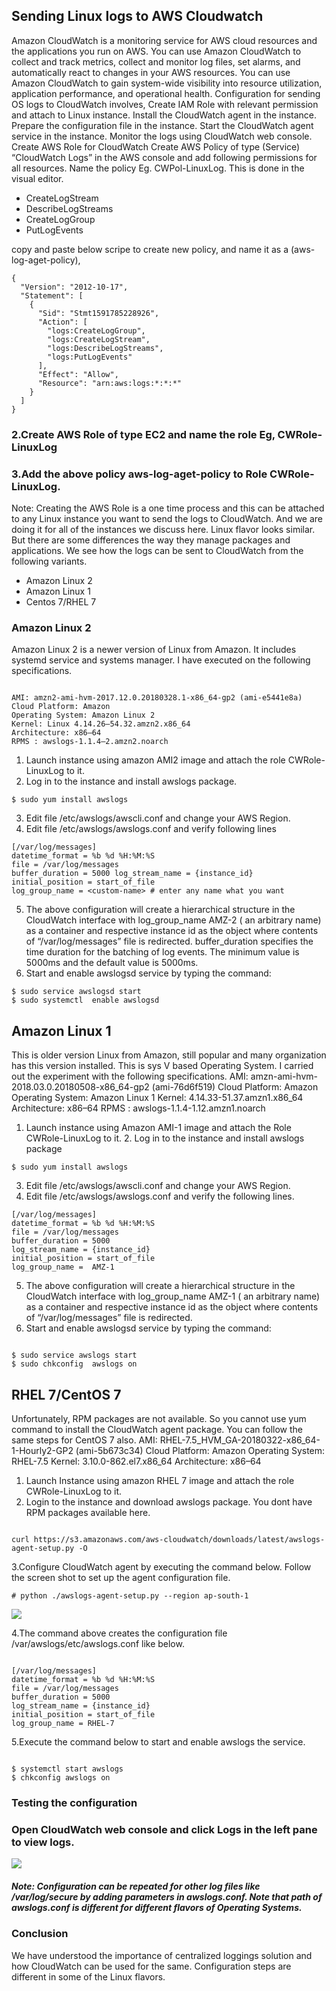 ## Sending Linux logs to AWS Cloudwatch
Amazon CloudWatch is a monitoring service for AWS cloud resources and the applications you run on AWS. You can use Amazon CloudWatch to collect and track metrics, collect and monitor log files, set alarms, and automatically react to changes in your AWS resources. You can use Amazon CloudWatch to gain system-wide visibility into resource utilization, application performance, and operational health. Configuration for sending OS logs to CloudWatch involves, Create IAM Role with relevant permission and attach to Linux instance. Install the CloudWatch agent in the instance. Prepare the configuration file in the instance. Start the CloudWatch agent service in the instance. Monitor the logs using CloudWatch web console. Create AWS Role for CloudWatch Create AWS Policy of type (Service) “CloudWatch Logs” in the AWS console and add following permissions for all resources. Name the policy Eg. CWPol-LinuxLog. This is done in the visual editor.

* CreateLogStream
* DescribeLogStreams
* CreateLogGroup
* PutLogEvents

copy and paste below scripe to create new policy, and name it as a (aws-log-aget-policy),
```
{
  "Version": "2012-10-17",
  "Statement": [
    {
      "Sid": "Stmt1591785228926",
      "Action": [
        "logs:CreateLogGroup",
        "logs:CreateLogStream",
        "logs:DescribeLogStreams",
        "logs:PutLogEvents"
      ],
      "Effect": "Allow",
      "Resource": "arn:aws:logs:*:*:*"
    }
  ]
}

```
### 2.Create AWS Role of type EC2 and name the role Eg, CWRole-LinuxLog
### 3.Add the above policy aws-log-aget-policy to Role CWRole-LinuxLog. 
Note: Creating the AWS Role is a one time process and this can be attached to any Linux instance you want to send the logs to CloudWatch. And we are doing it for all of the instances we discuss here. Linux flavor looks similar. But there are some differences the way they manage packages and applications. We see how the logs can be sent to CloudWatch from the following variants.

* Amazon Linux 2
* Amazon Linux 1
* Centos 7/RHEL 7

### Amazon Linux 2 

Amazon Linux 2 is a newer version of Linux from Amazon. It includes systemd service and systems manager. I have executed on the following specifications. 
```

AMI: amzn2-ami-hvm-2017.12.0.20180328.1-x86_64-gp2 (ami-e5441e8a)
Cloud Platform: Amazon 
Operating System: Amazon Linux 2 
Kernel: Linux 4.14.26–54.32.amzn2.x86_64 
Architecture: x86–64 
RPMS : awslogs-1.1.4–2.amzn2.noarch 

```

1. Launch instance using amazon AMI2 image and attach the role CWRole-LinuxLog to it.
2. Log in to the instance and install awslogs package.

```
$ sudo yum install awslogs

```
3. Edit file /etc/awslogs/awscli.conf and change your AWS Region.
4. Edit file /etc/awslogs/awslogs.conf and verify following lines 
```
[/var/log/messages] 
datetime_format = %b %d %H:%M:%S 
file = /var/log/messages 
buffer_duration = 5000 log_stream_name = {instance_id} 
initial_position = start_of_file 
log_group_name = <custom-name> # enter any name what you want 

```
5. The above configuration will create a hierarchical structure in the CloudWatch interface with log_group_name AMZ-2 ( an arbitrary name) as a container and respective instance id as the object where contents of “/var/log/messages” file is redirected. buffer_duration specifies the time duration for the batching of log events. The minimum value is 5000ms and the default value is 5000ms.
6. Start and enable awslogsd service by typing the command:

```
$ sudo service awslogsd start
$ sudo systemctl  enable awslogsd

```

## Amazon Linux 1
This is older version Linux from Amazon, still popular and many organization has this version installed. This is sys V based Operating System. I carried out the experiment with the following specifications. 
AMI: amzn-ami-hvm-2018.03.0.20180508-x86_64-gp2 (ami-76d6f519) 
Cloud Platform: Amazon 
Operating System: Amazon Linux 1 
Kernel: 4.14.33-51.37.amzn1.x86_64 Architecture: x86–64 
RPMS : awslogs-1.1.4-1.12.amzn1.noarch 
  1. Launch instance using Amazon AMI-1 image and attach the Role CWRole-LinuxLog to it. 2. Log in to the instance and install awslogs package
```
$ sudo yum install awslogs

```
 3. Edit file /etc/awslogs/awscli.conf and change your AWS Region.
 4. Edit file /etc/awslogs/awslogs.conf and verify the following lines.
```
[/var/log/messages]
datetime_format = %b %d %H:%M:%S
file = /var/log/messages
buffer_duration = 5000
log_stream_name = {instance_id}
initial_position = start_of_file
log_group_name =  AMZ-1

```

5. The above configuration will create a hierarchical structure in the CloudWatch interface with log_group_name AMZ-1 ( an arbitrary name) as a container and respective instance id as the object where contents of “/var/log/messages” file is redirected.
6. Start and enable awslogsd service by typing the command:

```

$ sudo service awslogs start
$ sudo chkconfig  awslogs on

```

## RHEL 7/CentOS 7
Unfortunately, RPM packages are not available. So you cannot use yum command to install the CloudWatch agent package. You can follow the same steps for CentOS 7 also. 
AMI: RHEL-7.5_HVM_GA-20180322-x86_64-1-Hourly2-GP2 (ami-5b673c34) 
Cloud Platform: Amazon 
Operating System: RHEL-7.5 
Kernel: 3.10.0-862.el7.x86_64 
Architecture: x86–64 
 1. Launch Instance using amazon RHEL 7 image and attach the role CWRole-LinuxLog to it. 
 2. Login to the instance and download awslogs package. You dont have RPM packages available here.

```

curl https://s3.amazonaws.com/aws-cloudwatch/downloads/latest/awslogs-agent-setup.py -O

```
 3.Configure CloudWatch agent by executing the command below. Follow the screen shot to set up the agent configuration file.
```
# python ./awslogs-agent-setup.py --region ap-south-1

```
![](https://medium.com/tensult/to-send-linux-logs-to-aws-cloudwatch-17b3ea5f4863)


 4.The command above creates the configuration file /var/awslogs/etc/awslogs.conf like below.

```

[/var/log/messages]
datetime_format = %b %d %H:%M:%S
file = /var/log/messages
buffer_duration = 5000
log_stream_name = {instance_id}
initial_position = start_of_file
log_group_name = RHEL-7

```

 5.Execute the command below to start and enable awslogs the service.
```

$ systemctl start awslogs
$ chkconfig awslogs on

```
### Testing the configuration 
### Open CloudWatch web console and click Logs in the left pane to view logs.

![](https://medium.com/tensult/to-send-linux-logs-to-aws-cloudwatch-17b3ea5f4863)

##### Note: Configuration can be repeated for other log files like /var/log/secure by adding parameters in awslogs.conf. Note that path of awslogs.conf is different for different flavors of Operating Systems.

### Conclusion
We have understood the importance of centralized loggings solution and how CloudWatch can be used for the same. Configuration steps are different in some of the Linux flavors.
